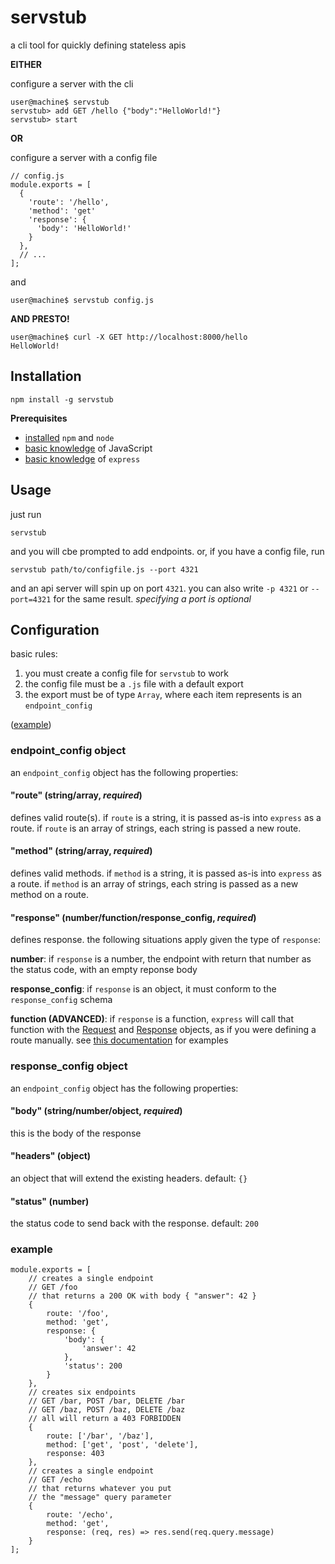 # servstub
a cli tool for quickly defining stateless apis


**EITHER**

configure a server with the cli
```
user@machine$ servstub
servstub> add GET /hello {"body":"HelloWorld!"}
servstub> start
```
**OR**

configure a server with a config file
```
// config.js
module.exports = [
  {
    'route': '/hello',
    'method': 'get'
    'response': {
      'body': 'HelloWorld!'
    }
  },
  // ...
];
```
and

```
user@machine$ servstub config.js
```

**AND PRESTO!**

```
user@machine$ curl -X GET http://localhost:8000/hello
HelloWorld!
```

## Installation
`npm install -g servstub`

**Prerequisites**
- [installed](https://nodejs.org/en/download/) `npm` and `node`
- [basic knowledge](https://developer.mozilla.org/en-US/docs/Web/JavaScript/Guide) of JavaScript
- [basic knowledge](https://expressjs.com/en/4x/api.html) of `express`

## Usage
just run

`servstub`

and you will cbe prompted to add endpoints. or, if you have a config file, run

`servstub path/to/configfile.js --port 4321`

and an api server will spin up on port `4321`. you can also write `-p 4321` or `--port=4321` for the same result. _specifying a port is optional_

## Configuration
basic rules:
1) you must create a config file for `servstub` to work
2) the config file must be a `.js` file with a default export
3) the export must be of type `Array`, where each item represents is an `endpoint_config`

([example](#example))

### endpoint_config object
an `endpoint_config` object has the following properties:
#### "route" (string/array, _required_)
defines valid route(s). if `route` is a string, it is passed as-is into `express` as a route. if `route` is an array of strings, each string is passed a new route.
#### "method" (string/array, _required_)
defines valid methods. if `method` is a string, it is passed as-is into `express` as a route. if `method` is an array of strings, each string is passed as a new method on a route.
#### "response" (number/function/response_config, _required_)
defines response. the following situations apply given the type of `response`:

**number**: if `response` is a number, the endpoint with return that number as the status code, with an empty reponse body

**response_config**: if `response` is an object, it must conform to the `response_config` schema

**function (ADVANCED)**: if `response` is a function, `express` will call that function with the [Request](https://expressjs.com/en/4x/api.html#req) and [Response](https://expressjs.com/en/4x/api.html#res) objects, as if you were defining a route manually. see [this documentation](https://expressjs.com/en/4x/api.html#req.route) for examples

### response_config object
an `endpoint_config` object has the following properties:
#### "body" (string/number/object, _required_)
this is the body of the response
#### "headers" (object)
an object that will extend the existing headers. default: `{}`
#### "status" (number)
the status code to send back with the response. default: `200`


### example
```
module.exports = [
    // creates a single endpoint
    // GET /foo
    // that returns a 200 OK with body { "answer": 42 }
    {
        route: '/foo',
        method: 'get',
        response: {
            'body': {
                'answer': 42
            },
            'status': 200
        }   
    },
    // creates six endpoints
    // GET /bar, POST /bar, DELETE /bar
    // GET /baz, POST /baz, DELETE /baz
    // all will return a 403 FORBIDDEN
    {
        route: ['/bar', '/baz'],
        method: ['get', 'post', 'delete'],
        response: 403
    },
    // creates a single endpoint
    // GET /echo
    // that returns whatever you put
    // the "message" query parameter
    {
        route: '/echo',
        method: 'get',
        response: (req, res) => res.send(req.query.message)
    }
];
```
